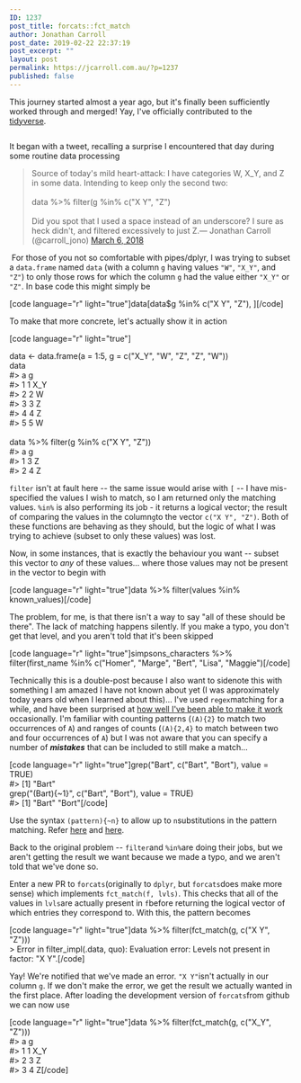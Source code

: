 ```yaml
---
ID: 1237
post_title: forcats::fct_match
author: Jonathan Carroll
post_date: 2019-02-22 22:37:19
post_excerpt: ""
layout: post
permalink: https://jcarroll.com.au/?p=1237
published: false
---
```

<!-- wp:paragraph -->
<p>This journey started almost a year ago, but it's finally been sufficiently worked through and merged! Yay, I've officially contributed to the <a href="https://www.tidyverse.org/">tidyverse</a>. </p>
<!-- /wp:paragraph -->

<!-- wp:image {"id":1243,"align":"center"} -->
<div class="wp-block-image"><figure class="aligncenter"><img src="https://jcarroll.com.au/wp-content/uploads/2019/02/zoidberg_helping.jpeg" alt="" class="wp-image-1243"/></figure></div>
<!-- /wp:image -->

<!-- wp:more -->
<!--more-->
<!-- /wp:more -->

<!-- wp:paragraph -->
<p>It began with a tweet, recalling a surprise I encountered that day during some routine data processing</p>
<!-- /wp:paragraph -->

<!-- wp:quote -->
<blockquote class="wp-block-quote"><p>Source of today's mild heart-attack: I have categories W, X_Y, and Z in some data. Intending to keep only the second two:<br><br>data %&gt;% filter(g %in% c("X Y", "Z")<br><br>Did you spot that I used a space instead of an underscore? I sure as heck didn't, and filtered excessively to just Z.— Jonathan Carroll (@carroll_jono) <a href="https://twitter.com/carroll_jono/status/971093803099541504?ref_src=twsrc%5Etfw">March 6, 2018</a></p></blockquote>
<!-- /wp:quote -->

<!-- wp:paragraph -->
<p> For those of you not so comfortable with pipes/<g class="gr_ gr_8 gr-alert gr_spell gr_inline_cards gr_run_anim ContextualSpelling" id="8" data-gr-id="8">dplyr</g>, I was trying to subset a <code>data.frame</code> named <code>data</code> (with a <g class="gr_ gr_291 gr-alert gr_gramm gr_inline_cards gr_run_anim Style multiReplace" id="291" data-gr-id="291">column </g><code>g</code><g class="gr_ gr_291 gr-alert gr_gramm gr_inline_cards gr_disable_anim_appear Style multiReplace" id="291" data-gr-id="291"> having</g> <g class="gr_ gr_294 gr-alert gr_gramm gr_inline_cards gr_run_anim Style multiReplace" id="294" data-gr-id="294">values </g><code>"W"</code><g class="gr_ gr_294 gr-alert gr_gramm gr_inline_cards gr_disable_anim_appear Style multiReplace" id="294" data-gr-id="294"><g class="gr_ gr_239 gr-alert gr_gramm gr_inline_cards gr_disable_anim_appear Punctuation only-del replaceWithoutSep" id="239" data-gr-id="239">,</g></g><g class="gr_ gr_239 gr-alert gr_gramm gr_inline_cards gr_disable_anim_appear Punctuation only-del replaceWithoutSep" id="239" data-gr-id="239"> </g><code>"X_Y"</code><g class="gr_ gr_239 gr-alert gr_gramm gr_inline_cards gr_disable_anim_appear Punctuation only-del replaceWithoutSep" id="239" data-gr-id="239">,</g> and <code>"Z"</code>) to only those rows for which the <g class="gr_ gr_58 gr-alert gr_gramm gr_inline_cards gr_run_anim Style multiReplace" id="58" data-gr-id="58">column </g><code>g</code><g class="gr_ gr_58 gr-alert gr_gramm gr_inline_cards gr_disable_anim_appear Style multiReplace" id="58" data-gr-id="58"> had</g> the value <g class="gr_ gr_48 gr-alert gr_gramm gr_inline_cards gr_run_anim Style multiReplace" id="48" data-gr-id="48">either </g><code>"X_Y"</code><g class="gr_ gr_48 gr-alert gr_gramm gr_inline_cards gr_disable_anim_appear Style multiReplace" id="48" data-gr-id="48"> </g><g class="gr_ gr_49 gr-alert gr_gramm gr_inline_cards gr_run_anim Style multiReplace" id="49" data-gr-id="49"><g class="gr_ gr_48 gr-alert gr_gramm gr_inline_cards gr_disable_anim_appear Style multiReplace" id="48" data-gr-id="48">or</g> </g><code>"Z"</code><g class="gr_ gr_49 gr-alert gr_gramm gr_inline_cards gr_disable_anim_appear Style multiReplace" id="49" data-gr-id="49">.</g> In base <g class="gr_ gr_126 gr-alert gr_gramm gr_inline_cards gr_run_anim Punctuation only-ins replaceWithoutSep" id="126" data-gr-id="126">code</g> this might simply be</p>
<!-- /wp:paragraph -->

<!-- wp:paragraph -->
<p>[code language="r" light="true"]data[data$g %in% c("X Y", "Z"), ][/code]</p>
<!-- /wp:paragraph -->

<!-- wp:paragraph -->
<p>To make that more concrete, let's actually show it in action</p>
<!-- /wp:paragraph -->

<!-- wp:paragraph -->
<p>[code language="r" light="true"]</p>
<!-- /wp:paragraph -->

<!-- wp:paragraph -->
<p>data &lt;- data.frame(a = 1:5, g = c("X_Y", "W", "Z", "Z", "W"))<br>data<br>#>   a   g<br>#> 1 1 X_Y<br>#> 2 2   W<br>#> 3 3   Z<br>#> 4 4   Z<br>#> 5 5   W<br><br>data %>% filter(g %in% c("X Y", "Z"))<br>#>   a g<br>#> 1 3 Z<br>#> 2 4 Z</p>
<!-- /wp:paragraph -->

<!-- wp:paragraph -->
<p><code>filter</code> isn't at fault here -- the same issue would arise with <code>[</code> -- I have <g class="gr_ gr_5 gr-alert gr_spell gr_inline_cards gr_run_anim ContextualSpelling" id="5" data-gr-id="5">mis-specified</g> the values I wish to match, so I am returned only the matching values. <code>%in%</code> is also performing its job - it returns a logical vector; the result of comparing the values in the <g class="gr_ gr_165 gr-alert gr_spell gr_inline_cards gr_run_anim ContextualSpelling ins-del multiReplace" id="165" data-gr-id="165">column</g><code>g</code><g class="gr_ gr_165 gr-alert gr_spell gr_inline_cards gr_disable_anim_appear ContextualSpelling ins-del multiReplace" id="165" data-gr-id="165">to</g> the <g class="gr_ gr_205 gr-alert gr_gramm gr_inline_cards gr_run_anim Style multiReplace" id="205" data-gr-id="205">vector </g><code>c("X Y", "Z")</code><g class="gr_ gr_205 gr-alert gr_gramm gr_inline_cards gr_disable_anim_appear Style multiReplace" id="205" data-gr-id="205">.</g> Both of these functions are behaving as they should, but the logic of what I was trying to achieve (subset to only these values) was lost.</p>
<!-- /wp:paragraph -->

<!-- wp:paragraph -->
<p>Now, in some instances, that is exactly the behaviour you want -- subset this vector to <em>any</em> of these values... where those values may not be present in the vector <g class="gr_ gr_98 gr-alert gr_gramm gr_inline_cards gr_run_anim Punctuation only-ins replaceWithoutSep" id="98" data-gr-id="98">to</g> begin with</p>
<!-- /wp:paragraph -->

<!-- wp:paragraph -->
<p>[code language="r" light="true"]data %>% filter(values %in% known_values)[/code]</p>
<!-- /wp:paragraph -->

<!-- wp:paragraph -->
<p>The problem, for me, is that there isn't a way to say "all of these should be there". The lack of matching happens silently. If you make a typo, you don't get that level, and you aren't told that it's been skipped</p>
<!-- /wp:paragraph -->

<!-- wp:paragraph -->
<p>[code language="r" light="true"]simpsons_characters %>% filter(first_name %in% c("Homer", "Marge", "Bert", "Lisa", "Maggie")[/code]</p>
<!-- /wp:paragraph -->

<!-- wp:paragraph -->
<p>Technically this is a double-post because I also want to sidenote this with something I am amazed I have not known about yet (I was approximately today years old when I learned about this)... I've used <code>regex</code>matching for a while, and have been surprised at <a href="https://twitter.com/carroll_jono/status/908186714350403584">how well I've been able to make it work</a> occasionally. I'm familiar with counting patterns (<code>(A){2}</code> to match two occurrences of <code>A</code>) and ranges of counts (<code>(A){2,4}</code> to match between two and four occurrences of <code>A</code>) but I was not aware that you can specify <g class="gr_ gr_1434 gr-alert gr_gramm gr_inline_cards gr_disable_anim_appear Grammar multiReplace" id="1434" data-gr-id="1434">a number</g> of <em><strong>mistakes</strong></em> that can be included to still make a match... </p>
<!-- /wp:paragraph -->

<!-- wp:paragraph -->
<p>[code language="r" light="true"]grep("Bart", c("Bart", "Bort"), value = TRUE)<br>#> [1] "Bart"<br>grep("(Bart){~1}", c("Bart", "Bort"), value = TRUE)<br>#> [1] "Bart" "Bort"[/code]</p>
<!-- /wp:paragraph -->

<!-- wp:paragraph -->
<p>Use the <g class="gr_ gr_4 gr-alert gr_gramm gr_inline_cards gr_disable_anim_appear Style multiReplace" id="4" data-gr-id="4">syntax </g><code>(pattern){~n}</code><g class="gr_ gr_4 gr-alert gr_gramm gr_inline_cards gr_disable_anim_appear Style multiReplace" id="4" data-gr-id="4"> to</g> allow up to <code>n</code>substitutions in the pattern matching. Refer <a href="https://twitter.com/klmr/status/1098238987968438273?s=20">here</a> and <a href="https://laurikari.net/tre/documentation/regex-syntax/">here</a>.</p>
<!-- /wp:paragraph -->

<!-- wp:paragraph -->
<p>Back to the original problem -- <code>filter</code>and <code>%in%</code>are doing their jobs, but we aren't getting the result we want because we made a typo, and we aren't told that we've done so.</p>
<!-- /wp:paragraph -->

<!-- wp:paragraph -->
<p>Enter a new PR to <code>forcats</code>(originally to <code>dplyr</code>, but <code>forcats</code>does make more sense) which implements <code>fct_match(f, lvls)</code>. This checks that all of the values in <code>lvls</code>are actually present in <code>f</code>before returning the logical vector of which entries they correspond to. With this, the pattern becomes</p>
<!-- /wp:paragraph -->

<!-- wp:paragraph -->
<p>[code language="r" light="true"]data %>% filter(fct_match(g, c("X Y", "Z")))<br>> Error in filter_impl(.data, quo): Evaluation error: Levels not present in factor: "X Y".[/code]</p>
<!-- /wp:paragraph -->

<!-- wp:paragraph -->
<p>Yay! We're notified that we've made an error. <code>"X Y"</code>isn't actually in our column <code>g</code>. If we don't make the error, we get the result we actually wanted in the first place. After loading the development version of <code>forcats</code>from <g class="gr_ gr_81 gr-alert gr_spell gr_inline_cards gr_run_anim ContextualSpelling ins-del multiReplace" id="81" data-gr-id="81">github</g> we can now use</p>
<!-- /wp:paragraph -->

<!-- wp:paragraph -->
<p>[code language="r" light="true"]data %>% filter(fct_match(g, c("X_Y", "Z")))<br>#>   a   g<br>#> 1 1 X_Y<br>#> 2 3   Z<br>#> 3 4 Z[/code]</p>
<!-- /wp:paragraph -->

<!-- wp:paragraph -->
<p></p>
<!-- /wp:paragraph -->